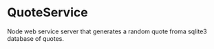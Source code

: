 # QuoteService
Node web service server that generates a random quote froma sqlite3 database of quotes.